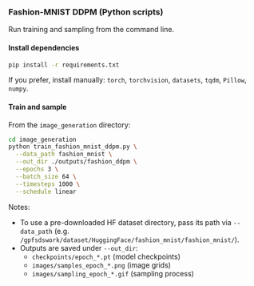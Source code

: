 ### Fashion-MNIST DDPM (Python scripts)

Run training and sampling from the command line.

#### Install dependencies
```bash
pip install -r requirements.txt
```

If you prefer, install manually: `torch`, `torchvision`, `datasets`, `tqdm`, `Pillow`, `numpy`.

#### Train and sample
From the `image_generation` directory:
```bash
cd image_generation
python train_fashion_mnist_ddpm.py \
  --data_path fashion_mnist \
  --out_dir ./outputs/fashion_ddpm \
  --epochs 3 \
  --batch_size 64 \
  --timesteps 1000 \
  --schedule linear
```

Notes:
- To use a pre-downloaded HF dataset directory, pass its path via `--data_path` (e.g. `/gpfsdswork/dataset/HuggingFace/fashion_mnist/fashion_mnist/`).
- Outputs are saved under `--out_dir`:
  - `checkpoints/epoch_*.pt` (model checkpoints)
  - `images/samples_epoch_*.png` (image grids)
  - `images/sampling_epoch_*.gif` (sampling process)



